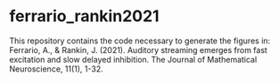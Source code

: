 # ferrario_rankin2021

This repository contains the code necessary to generate the figures in:
Ferrario, A., & Rankin, J. (2021). Auditory streaming emerges from fast excitation and slow delayed inhibition. The Journal of Mathematical Neuroscience, 11(1), 1-32.

